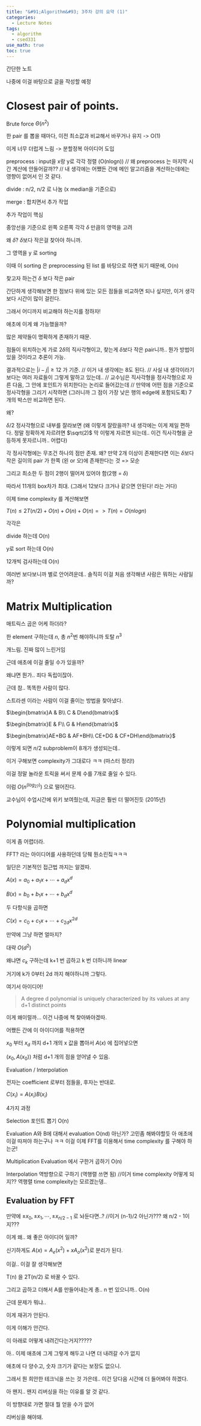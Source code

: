 ```yaml
---
title: "&#91;Algorithm&#93; 3주차 강의 요약 (1)"
categories:
  - Lecture Notes
tags:
  - algorithm
  - csed331
use_math: true
toc: true
---
```


간단한 노트

나중에 이걸 바탕으로 글을 작성할 예정

# Closest pair of points.

Brute force $\Theta(n^2)$

한 pair 를 뽑을 때마다, 이전 최소값과 비교해서 바꾸거나 유지 -> O(1)

이게 너무 더럽게 느림 -> 분할정복 아이디어 도입

preprocess : input을 x랑 y로 각각 정렬 (O(nlogn)) 
// 왜 preprocess 는 마지막 시간 계산에 안들어갈까??
// 내 생각에는 어쨌든 간에 메인 알고리즘을 계산하는데에는 영향이 없어서 인 것 같다.

divide : n/2, n/2 로 나눔 (x median을 기준으로)

merge : 합치면서 추가 작업

추가 작업이 핵심

중앙선을 기준으로 왼쪽 오른쪽 각각 $\delta$ 만큼의 영역을 고려

왜 $\delta$? $\delta$보다 작은걸 찾아야 하니까.

그 영역을 y 로 sorting 

이때 이 sorting 은 preprocessing 된 list 를 바탕으로 하면 되기 때문에, O(n)

찾고자 하는건 $\delta$ 보다 작은 pair

간단하게 생각해보면 한 점보다 위에 있는 모든 점들을 비교하면 되나 싶지만, 이거 생각보다 시간이 많이 걸린다.

그래서 어디까지 비교해야 하는지를 정하자!

애초에 이게 왜 가능했을까?

많은 제약들이 명확하게 존재하기 때문.

점들이 위치하는게 가로 $2\delta$의 직사각형이고, 찾는게 $\delta$보다 작은 pair니까.. 뭔가 방법이 있을 것이라고 추론이 가능.

결과적으로는 $|i-j|\geq12$ 가 기준. 
// 이거 내 생각에는 8도 된다.
// 사실 내 생각이라기보다는 여러 자료들이 그렇게 말하고 있는데..
// 교수님은 직사각형을 정사각형으로 자른 다음, 그 안에 포인트가 위치한다는 논리로 들어갔는데
// 만약에 어떤 점을 기준으로 정사각형을 그리기 시작하면 (그러니까 그 점이 가장 낮은 행의 edge에 포함되도록) 7개의 박스만 비교하면 된다.

왜? 

$\delta/2$ 정사각형으로 내부를 잘라보면 (왜 이렇게 잘랐을까? 내 생각에는 이게 제일 편하다. 정말 정확하게 자르려면 $\sqrt(2)$ 막 이렇게 자르면 되는데.. 이건 직사각형을 균등하게 못자르니까.. 어렵다)

각 정사각형에는 무조건 하나의 점만 존재. 왜? 만약 2개 이상이 존재한다면 이는 $\delta$보다 작은 길이의 pair 가 한쪽 (왼 or 오)에 존재한다는 것 => 모순

그리고 최소한 두 점이 2행이 떨어져 있어야 함(2행 = $\delta$)

따라서 11개의 box차가 최대. (그래서 12보다 크거나 같으면 안된다! 라는 거다)

이제 time complexity 를 계산해보면

$T(n)\leq 2T(n/2)+O(n)+O(n)+O(n)=>T(n)=O(nlogn)$

각각은

divide 하는데 O(n)

y로 sort 하는데 O(n)

12개씩 검사하는데 O(n)

여러번 보다보니까 별로 안어려운데.. 솔직히 이걸 처음 생각해낸 사람은 뭐하는 사람일까?

# Matrix Multiplication

매트릭스 곱은 어케 하더라?

한 element 구하는데 $n$, 총 $n^2$번 해야하니까 토탈 $n^3$

개느림. 진짜 많이 느린거임

근데 애초에 이걸 줄일 수가 있을까?

왜냐면 뭔가.. 죄다 독립이잖아.

근데 참.. 똑똑한 사람이 많다.

스트라센 이라는 사람이 이걸 줄이는 방법을 찾아냈다.

$\begin{bmatrix}A & B\\ C & D\end{bmatrix}$

$\begin{bmatrix}E & F\\ G & H\end{bmatrix}$

$\begin{bmatrix}AE+BG & AF+BH\\ CE+DG & CF+DH\end{bmatrix}$

이렇게 되면 $n/2$ subproblem이 8개가 생성되는데..

이거 구해보면 complexity가 그대로다 ㅋㅋ (마스터 정리!)

이걸 정말 놀라운 트릭을 써서 문제 수를 7개로 줄일 수 있다.

이럼 $O(n^(log_27))$ 으로 떨어진다.

교수님이 수업시간에 위키 보여줬는데, 지금은 훨씬 더 떨어진듯 (2015년)

# Polynomial multiplication

이게 좀 어렵더라.

FFT? 라는 아이디어를 사용하던데 당췌 뭔소린짘ㅋㅋㅋ

일단은 기본적인 접근법 까지는 알겠따.

$A(x)=a_0+a_1x+\cdots +a_dx^d$

$B(x)=b_0+b_1x+\cdots +b_dx^d$

두 다항식을 곱하면

$C(x)=c_0+c_1x+\cdots +c_{2d}x^{2d}$

만약에 그냥 하면 얼마지?

대략 $O(d^2)$

왜냐면 $c_k$ 구하는데 k+1 번 곱하고 k 번 더하니까 linear

거기에 k가 0부터 2d 까지 해야하니까 그렇다.

여기서 아이디어!

> A degree d polynomial is uniquely characterized by its values at any d+1 distinct points

이게 왜이럴까... 이건 나중에 책 찾아봐야겠따.

어쨌든 간에 이 아이디어를 적용하면

$x_0$ 부터 $x_d$ 까지 d+1 개의 x 값을 뽑아서 $A(x)$ 에 집어넣으면

$(x_0, A(x_0))$ 처럼 d+1 개의 점을 얻어낼 수 있음.

Evaluation / Interpolation

전자는 coefficient 로부터 점들을, 후자는 반대로.

$C(x_i)=A(x_i)B(x_i)$

4가지 과정

Selection
포인트 뽑기
O(n)

Evaluation
A와 B에 대해서 evaluation
O(nd) 아닌가?
고민좀 해봐야할듯
아 애초에 이걸 따져야 하는구나 ㅋㅋ
이걸 이제 FFT를 이용해서 time complexity 를 구해야 하는군!

Multiplication
Evaluation 에서 구한거 곱하기
O(n)

Interpolation
역방향으로 구하기
(역행렬 쓰면 됨) 
//이거 time complexity 어떻게 되지?? 역행렬 time complexity는 모르겠는뎅..

## Evaluation by FFT

만약에 $\pm x_0, \pm x_1, \cdots, \pm x_{n/2-1}$ 로 놔둔다면..?
//이거 (n-1)/2 아닌가??? 왜 n/2 - 1이지???

이게 왜.. 왜 좋은 아이디어 일까?

신기하게도 $A(x)=A_e(x^2)+xA_o(x^2)$로 분리가 된다.

이걸.. 이걸 잘 생각해보면

T(n) 을 2T(n/2) 로 바꿀 수 있다.

그리고 곱하고 더해서 A를 만들어내는게 총.. n 번 있으니까.. O(n)

근데 문제가 뭐냐.. 

이게 재귀가 안된다.

이게 이해가 안간다.

이 아래로 어떻게 내려간다는거지?????

아.. 이제 애초에 그게 그렇게 해두고 나면 더 내려갈 수가 없지

애초에 다 양수고, 숫자 크기가 같다는 보장도 없으니.

그래서 뭔 희안한 테크닉을 쓰는 것 가은데.. 이건 당다음 시간에 더 들어봐야 하겠다.

아 왠지.. 왠지 리버싱을 하는 이유를 알 것 같다.

이 방향대로 가면 절대 뭘 얻을 수가 없어

리버싱을 해야돼.

